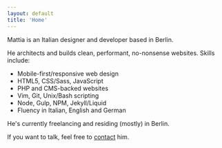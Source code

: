 ```yaml
---
layout: default
title: 'Home'
---
```


<p class="h2">
Mattia is an Italian designer and developer based in Berlin.
</p>

He architects and builds clean, performant, no-nonsense websites. Skills include:

- Mobile-first/responsive web design
- HTML5, CSS/Sass, JavaScript
- PHP and CMS-backed websites
- Vim, Git, Unix/Bash scripting
- Node, Gulp, NPM, Jekyll/Liquid
- Fluency in Italian, English and German

He's currently freelancing and residing (mostly) in Berlin.

If you want to talk, feel free to [contact](contact "Contact") him.
